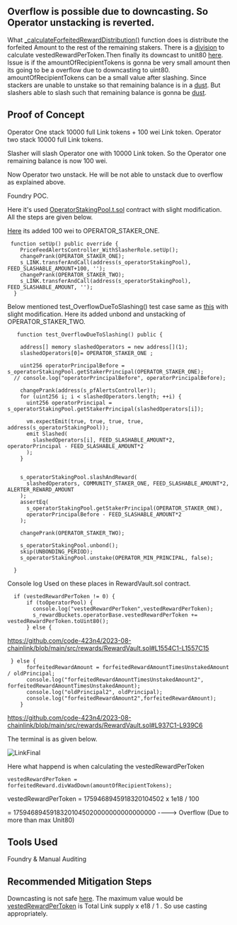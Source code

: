 ## Overflow is possible due to downcasting. So Operator unstacking is reverted. 

What [_calculateForfeitedRewardDistribution()](https://github.com/code-423n4/2023-08-chainlink/blob/main/src/rewards/RewardVault.sol#L1579) function does is distribute the forfeited Amount to the rest of the remaining stakers. There is a [division](https://github.com/code-423n4/2023-08-chainlink/blob/main/src/rewards/RewardVault.sol#L1591C7-L1591C82) to calculate vestedRewardPerToken.Then finally its downcast to unit80 [here](https://github.com/code-423n4/2023-08-chainlink/blob/main/src/rewards/RewardVault.sol#L1556C1-L1558C95). Issue is if the amountOfRecipientTokens is gonna be very small amount then its going to be a overflow due to downcasting to uint80. 
amountOfRecipientTokens can be a small value after slashing. Since stackers are unable to unstake so that remaining balance is in a [dust](https://github.com/code-423n4/2023-08-chainlink/blob/main/src/pools/StakingPoolBase.sol#L478C3-L481C6). But slashers able to slash such that remaining balance is gonna be [dust](https://github.com/code-423n4/2023-08-chainlink/blob/main/src/pools/OperatorStakingPool.sol#L326). 

## Proof of Concept
Operator One stack 10000 full Link tokens + 100 wei Link token.
Operator two stack 10000 full Link tokens.

Slasher will slash Operator one with 10000 Link token. So the Operator one remaining balance is now 100 wei.

Now Operator two unstack. He will be not able to unstack due to overflow as explained above.

Foundry POC.

Here it's used [OperatorStakingPool.t.sol](https://github.com/code-423n4/2023-08-chainlink/blob/main/test/units/pools/OperatorStakingPool.t.sol) contract with slight modification. All the steps are given
below.

[Here](https://github.com/code-423n4/2023-08-chainlink/blob/main/test/units/pools/OperatorStakingPool.t.sol#L2701) its added 100
wei to OPERATOR_STAKER_ONE. 

```solidity
 function setUp() public override {
    PriceFeedAlertsController_WithSlasherRole.setUp();
    changePrank(OPERATOR_STAKER_ONE);
    s_LINK.transferAndCall(address(s_operatorStakingPool), FEED_SLASHABLE_AMOUNT+100, '');
    changePrank(OPERATOR_STAKER_TWO);
    s_LINK.transferAndCall(address(s_operatorStakingPool), FEED_SLASHABLE_AMOUNT, '');
  }
```

Below mentioned test_OverflowDueToSlashing() test case same as [this](https://github.com/code-423n4/2023-08-chainlink/blob/main/test/units/pools/OperatorStakingPool.t.sol#L2756) with slight modification. Here its added unbond and unstacking of OPERATOR_STAKER_TWO. 




```solidity
   function test_OverflowDueToSlashing() public {
  
    address[] memory slashedOperators = new address[](1);
    slashedOperators[0]= OPERATOR_STAKER_ONE ;
   
    uint256 operatorPrincipalBefore = s_operatorStakingPool.getStakerPrincipal(OPERATOR_STAKER_ONE);
  // console.log("operatorPrincipalBefore", operatorPrincipalBefore);    

    changePrank(address(s_pfAlertsController));
    for (uint256 i; i < slashedOperators.length; ++i) {
      uint256 operatorPrincipal = s_operatorStakingPool.getStakerPrincipal(slashedOperators[i]);
  
      vm.expectEmit(true, true, true, true, address(s_operatorStakingPool));
      emit Slashed(
        slashedOperators[i], FEED_SLASHABLE_AMOUNT*2, operatorPrincipal - FEED_SLASHABLE_AMOUNT*2
      );
    }

    
    s_operatorStakingPool.slashAndReward(
      slashedOperators, COMMUNITY_STAKER_ONE, FEED_SLASHABLE_AMOUNT*2, ALERTER_REWARD_AMOUNT
    );
    assertEq(
      s_operatorStakingPool.getStakerPrincipal(OPERATOR_STAKER_ONE),
      operatorPrincipalBefore - FEED_SLASHABLE_AMOUNT*2
    );

    changePrank(OPERATOR_STAKER_TWO);
   
    s_operatorStakingPool.unbond();
    skip(UNBONDING_PERIOD);
    s_operatorStakingPool.unstake(OPERATOR_MIN_PRINCIPAL, false);

  }
```

Console log Used on these places in RewardVault.sol contract.


```solidity
  if (vestedRewardPerToken != 0) {
      if (toOperatorPool) {
        console.log("vestedRewardPerToken",vestedRewardPerToken);
        s_rewardBuckets.operatorBase.vestedRewardPerToken += vestedRewardPerToken.toUint80();
      } else {
```
https://github.com/code-423n4/2023-08-chainlink/blob/main/src/rewards/RewardVault.sol#L1554C1-L1557C15

```solidity
 } else {
      forfeitedRewardAmount = forfeitedRewardAmountTimesUnstakedAmount / oldPrincipal;
      console.log("forfeitedRewardAmountTimesUnstakedAmount2", forfeitedRewardAmountTimesUnstakedAmount);
      console.log("oldPrincipal2", oldPrincipal);
      console.log("forfeitedRewardAmount2",forfeitedRewardAmount);
    }

```
https://github.com/code-423n4/2023-08-chainlink/blob/main/src/rewards/RewardVault.sol#L937C1-L939C6


The terminal is as given below.

![LinkFinal](https://github.com/Yasashari/C4-contest/assets/118436384/99deda90-ee3f-43ae-a58e-e5fc1e852214)


Here what happend is when calculating the vestedRewardPerToken
```
vestedRewardPerToken = forfeitedReward.divWadDown(amountOfRecipientTokens);
```

vestedRewardPerToken = 1759468945918320104502 x 1e18 / 100

= 17594689459183201045020000000000000000 ---->  Overflow (Due to more than max Unit80)


## Tools Used
Foundry & Manual Auditing


## Recommended Mitigation Steps

Downcasting is not safe [here](https://github.com/code-423n4/2023-08-chainlink/blob/main/src/rewards/RewardVault.sol#L1556).
The maximum value would be [vestedRewardPerToken](https://github.com/code-423n4/2023-08-chainlink/blob/main/src/rewards/RewardVault.sol#L1591) is Total Link supply x e18 / 1  . So use casting appropriately.







